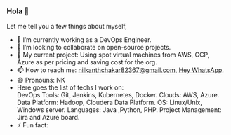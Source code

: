 ### Hola 👋 
Let me tell you a few things about myself,
- 🔭 I’m currently working as a DevOps Engineer.
- 👯 I’m looking to collaborate on open-source projects.
- 🤔 My current project: Using spot virtual machines from AWS, GCP, Azure as per pricing and saving cost for the org.
- 📫 How to reach me: nilkanthchakar82367@gmail.com, [Hey WhatsApp](https://wa.me/919075706197).
- 😄 Pronouns: NK
- Here goes the list of techs I work on:  
      DevOps Tools: Git, Jenkins, Kubernetes, Docker.
      Clouds: AWS, Azure.
      Data Platform: Hadoop, Cloudera Data Platform.
      OS: Linux/Unix, Windows server.
      Languages: Java ,Python, PHP.
      Project Management: Jira and Azure board.
- ⚡ Fun fact: 

